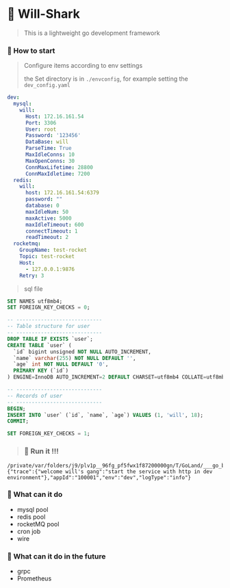 # 🚀 Will-Shark
> This is a lightweight go development framework

### 🚀 How to start
> Configure items according to env settings
> 
> the Set directory is in `./envconfig`, for example setting the `dev_config.yaml`
```yaml
dev:
  mysql:
    will:
      Host: 172.16.161.54
      Port: 3306
      User: root
      Password: '123456'
      DataBase: will
      ParseTime: True
      MaxIdleConns: 10
      MaxOpenConns: 30
      ConnMaxLifetime: 28800
      ConnMaxIdletime: 7200
  redis:
    will:
      host: 172.16.161.54:6379
      password: ""
      database: 0
      maxIdleNum: 50
      maxActive: 5000
      maxIdleTimeout: 600
      connectTimeout: 1
      readTimeout: 2
  rocketmq:
    GroupName: test-rocket
    Topic: test-rocket
    Host:
      - 127.0.0.1:9876
    Retry: 3
````
> sql file
```sql
SET NAMES utf8mb4;
SET FOREIGN_KEY_CHECKS = 0;

-- ----------------------------
-- Table structure for user
-- ----------------------------
DROP TABLE IF EXISTS `user`;
CREATE TABLE `user` (
  `id` bigint unsigned NOT NULL AUTO_INCREMENT,
  `name` varchar(255) NOT NULL DEFAULT '',
  `age` int NOT NULL DEFAULT '0',
  PRIMARY KEY (`id`)
) ENGINE=InnoDB AUTO_INCREMENT=2 DEFAULT CHARSET=utf8mb4 COLLATE=utf8mb4_0900_ai_ci;

-- ----------------------------
-- Records of user
-- ----------------------------
BEGIN;
INSERT INTO `user` (`id`, `name`, `age`) VALUES (1, 'will', 18);
COMMIT;

SET FOREIGN_KEY_CHECKS = 1;
````
> ### 🚀 Run it !!!
````
/private/var/folders/j9/plv1p__96fg_pf5fwx1f87200000gn/T/GoLand/___go_build_will
{"trace":{"welcome will's gang":"start the service with http in dev environment"},"appId":"100001","env":"dev","logType":"info"}
````
### 🚀 What can it do
- mysql pool
- redis pool
- rocketMQ pool
- cron job
- wire

### 🚀 What can it do in the future
- grpc
- Prometheus
